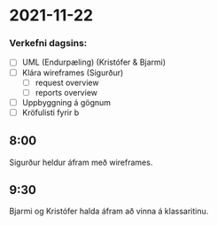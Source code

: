 # 2021-11-22

### Verkefni dagsins:
- [ ] UML (Endurpæling) (Kristófer & Bjarmi)
- [ ] Klára wireframes (Sigurður)
  - [ ] request overview
  - [ ] reports overview
- [ ] Uppbyggning á gögnum
- [ ] Kröfulisti fyrir b

## 8:00
Sigurður heldur áfram með wireframes.

## 9:30 
Bjarmi og Kristófer halda áfram að vinna á klassaritinu.
